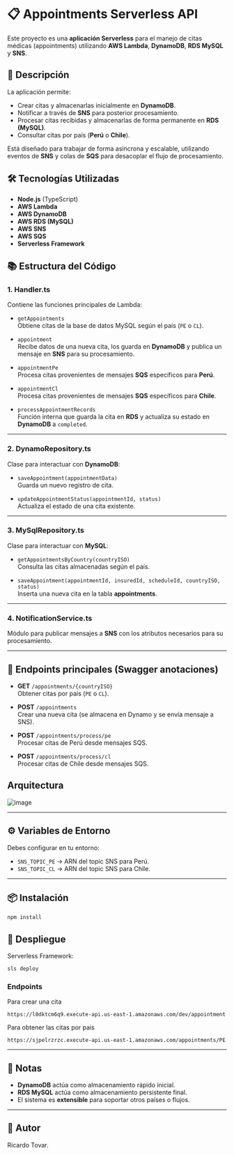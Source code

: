 # 📋 Appointments Serverless API

Este proyecto es una **aplicación Serverless** para el manejo de citas médicas (appointments) utilizando **AWS Lambda**, **DynamoDB**, **RDS MySQL** y **SNS**.

## 🚀 Descripción

La aplicación permite:

- Crear citas y almacenarlas inicialmente en **DynamoDB**.
- Notificar a través de **SNS** para posterior procesamiento.
- Procesar citas recibidas y almacenarlas de forma permanente en **RDS (MySQL)**.
- Consultar citas por país (**Perú** o **Chile**).

Está diseñado para trabajar de forma asíncrona y escalable, utilizando eventos de **SNS** y colas de **SQS** para desacoplar el flujo de procesamiento.

## 🛠️ Tecnologías Utilizadas

- **Node.js** (TypeScript)
- **AWS Lambda**
- **AWS DynamoDB**
- **AWS RDS (MySQL)**
- **AWS SNS**
- **AWS SQS**
- **Serverless Framework**

## 📚 Estructura del Código

### 1. **Handler.ts**

Contiene las funciones principales de Lambda:

- `getAppointments`  
  Obtiene citas de la base de datos MySQL según el país (`PE` o `CL`).

- `appointment`  
  Recibe datos de una nueva cita, los guarda en **DynamoDB** y publica un mensaje en **SNS** para su procesamiento.

- `appointmentPe`  
  Procesa citas provenientes de mensajes **SQS** específicos para **Perú**.

- `appointmentCl`  
  Procesa citas provenientes de mensajes **SQS** específicos para **Chile**.

- `processAppointmentRecords`  
  Función interna que guarda la cita en **RDS** y actualiza su estado en **DynamoDB** a `completed`.

---

### 2. **DynamoRepository.ts**

Clase para interactuar con **DynamoDB**:

- `saveAppointment(appointmentData)`  
  Guarda un nuevo registro de cita.

- `updateAppointmentStatus(appointmentId, status)`  
  Actualiza el estado de una cita existente.

---

### 3. **MySqlRepository.ts**

Clase para interactuar con **MySQL**:

- `getAppointmentsByCountry(countryISO)`  
  Consulta las citas almacenadas según el país.

- `saveAppointment(appointmentId, insuredId, scheduleId, countryISO, status)`  
  Inserta una nueva cita en la tabla **appointments**.

---

### 4. **NotificationService.ts**

Módulo para publicar mensajes a **SNS** con los atributos necesarios para su procesamiento.

---

## 🧪 Endpoints principales (Swagger anotaciones)

- **GET** `/appointments/{countryISO}`  
  Obtener citas por país (`PE` o `CL`).

- **POST** `/appointments`  
  Crear una nueva cita (se almacena en Dynamo y se envía mensaje a SNS).

- **POST** `/appointments/process/pe`  
  Procesar citas de Perú desde mensajes SQS.

- **POST** `/appointments/process/cl`  
  Procesar citas de Chile desde mensajes SQS.

## Arquitectura

![image](https://github.com/user-attachments/assets/ab4cc30a-ea08-4ef9-8358-2e71b5c8c912)


---

## ⚙️ Variables de Entorno

Debes configurar en tu entorno:

- `SNS_TOPIC_PE` → ARN del topic SNS para Perú.
- `SNS_TOPIC_CL` → ARN del topic SNS para Chile.

---

## 📦 Instalación

```bash
npm install
```

## 🧩 Despliegue

Serverless Framework:

```bash
sls deploy
```

### Endpoints

Para crear una cita

```
https://l0dktcm6q9.execute-api.us-east-1.amazonaws.com/dev/appointment
```

Para obtener las citas por pais

```
https://sjpelrzrzc.execute-api.us-east-1.amazonaws.com/appointments/PE
```

---

## 📄 Notas

- **DynamoDB** actúa como almacenamiento rápido inicial.
- **RDS MySQL** actúa como almacenamiento persistente final.
- El sistema es **extensible** para soportar otros países o flujos.

---

## 📝 Autor
  Ricardo Tovar.

